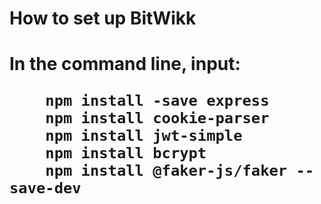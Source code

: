 <h1>How to set up BitWikk<h1>

In the command line, input:

```
    npm install -save express
    npm install cookie-parser
    npm install jwt-simple  
    npm install bcrypt    
    npm install @faker-js/faker --save-dev
```